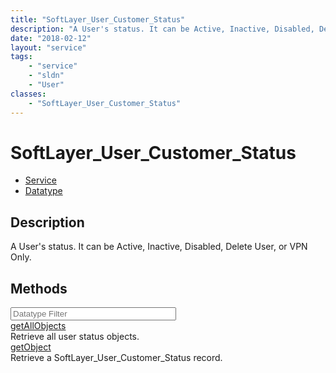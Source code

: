 ```yaml
---
title: "SoftLayer_User_Customer_Status"
description: "A User's status. It can be Active, Inactive, Disabled, Delete User, or VPN Only."
date: "2018-02-12"
layout: "service"
tags:
    - "service"
    - "sldn"
    - "User"
classes:
    - "SoftLayer_User_Customer_Status"
---
```

# SoftLayer_User_Customer_Status
<div id='service-datatype'>
    <ul id='sldn-reference-tabs'>
    <li id='service'> <a href='/reference/services/SoftLayer_User_Customer_Status' >Service</a></li>    <li id='datatype'> <a href='/reference/datatypes/SoftLayer_User_Customer_Status' >Datatype</a></li>
    </ul>
</div>

## Description
A User's status. It can be Active, Inactive, Disabled, Delete User, or VPN Only.
        
        
<div id="properties" class="content">
    <h2>Methods</h2>
    <div class="view-filters">
        <div class="clearfix">
            <div class="search-input-box">
                <input placeholder="Datatype Filter" onkeyup="titleSearch(inputId='edit-combine', divId='method-div', elementClass='method-row')" 
                    type="text" id="edit-combine" value="" size="30" maxlength="128" class="form-text">
            </div>
        </div>
    </div>
    <div id="method-div">
            <div class="method-row">
                        <span class='view-field-title'><a href='/reference/services/SoftLayer_User_Customer_Status/getAllObjects'> getAllObjects</a> </span>
            <div class='views-field-body'>Retrieve all user status objects.</div>
        </div>
            <div class="method-row">
                        <span class='view-field-title'><a href='/reference/services/SoftLayer_User_Customer_Status/getObject'> getObject</a> </span>
            <div class='views-field-body'>Retrieve a SoftLayer_User_Customer_Status record.</div>
        </div>
        </div>
</div>

